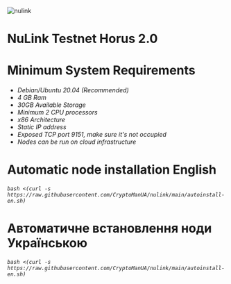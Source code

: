 ![nulink](https://github.com/CryptoManUA/nulink/assets/143862878/344b1023-afa7-49ff-a559-b932673d3b9f)


# NuLink Testnet Horus 2.0

<h1>Minimum System Requirements<h6>

 - Debian/Ubuntu 20.04 (Recommended)
 - 4 GB Ram
 - 30GB Available Storage
 - Minimum 2 CPU processors
 - x86 Architecture
 - Static IP address
 - Exposed TCP port 9151, make sure it's not occupied
 - Nodes can be run on cloud infrastructure


<h1>Automatic node installation English<h6>

```
bash <(curl -s https://raw.githubusercontent.com/CryptoManUA/nulink/main/autoinstall-en.sh)
```
<h1>Автоматичне встановлення ноди Українською<h6>

```
bash <(curl -s https://raw.githubusercontent.com/CryptoManUA/nulink/main/autoinstall-en.sh)
```

